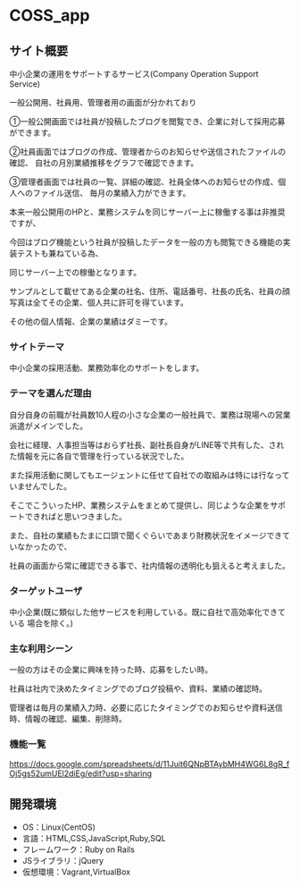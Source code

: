 # COSS_app

## サイト概要
中小企業の運用をサポートするサービス(Company Operation Support Service)

一般公開用、社員用、管理者用の画面が分かれており

①一般公開画面では社員が投稿したブログを閲覧でき、企業に対して採用応募ができます。

②社員画面ではブログの作成、管理者からのお知らせや送信されたファイルの確認、
自社の月別業績推移をグラフで確認できます。

③管理者画面では社員の一覧、詳細の確認、社員全体へのお知らせの作成、個人へのファイル送信、
毎月の業績入力ができます。

本来一般公開用のHPと、業務システムを同じサーバー上に稼働する事は非推奨ですが、

今回はブログ機能という社員が投稿したデータを一般の方も閲覧できる機能の実装テストも兼ねている為、

同じサーバー上での稼働となります。

サンプルとして載せてある企業の社名、住所、電話番号、社長の氏名、社員の顔写真は全てその企業、個人共に許可を得ています。

その他の個人情報、企業の業績はダミーです。

### サイトテーマ
中小企業の採用活動、業務効率化のサポートをします。

### テーマを選んだ理由
自分自身の前職が社員数10人程の小さな企業の一般社員で、業務は現場への営業派遣がメインでした。

会社に経理、人事担当等はおらず社長、副社長自身がLINE等で共有した、された情報を元に各自で管理を行っている状況でした。

また採用活動に関してもエージェントに任せて自社での取組みは特には行なっていませんでした。

そこでこういったHP、業務システムをまとめて提供し、同じような企業をサポートできればと思いつきました。

また、自社の業績もたまに口頭で聞くぐらいであまり財務状況をイメージできていなかったので、

社員の画面から常に確認できる事で、社内情報の透明化も狙えると考えました。

### ターゲットユーザ
中小企業(既に類似した他サービスを利用している。既に自社で高効率化できている
場合を除く。)
### 主な利用シーン
一般の方はその企業に興味を持った時、応募をしたい時。

社員は社内で決めたタイミングでのブログ投稿や、資料、業績の確認時。

管理者は毎月の業績入力時、必要に応じたタイミングでのお知らせや資料送信時、情報の確認、編集、削除時。

### 機能一覧
https://docs.google.com/spreadsheets/d/11Juit6QNpBTAybMH4WG6L8gR_fOj5gs52umUEl2diEg/edit?usp=sharing

## 開発環境
- OS：Linux(CentOS)
- 言語：HTML,CSS,JavaScript,Ruby,SQL
- フレームワーク：Ruby on Rails
- JSライブラリ：jQuery
- 仮想環境：Vagrant,VirtualBox
